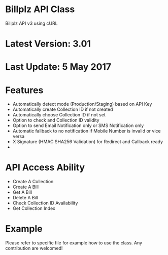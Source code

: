 # Billplz API Class
Billplz API v3 using cURL

# Latest Version: 3.01
# Last Update: 5 May 2017

# Features

- Automatically detect mode (Production/Staging) based on API Key
- Automatically create Collection ID if not created
- Automatically choose Collection ID if not set
- Option to check and Collection ID validity
- Option to send Email Notification only or SMS Notification only
- Automatic fallback to no notification if Mobile Number is invalid or vice versa
- X Signature (HMAC SHA256 Validation) for Redirect and Callback ready
- 

# API Access Ability

- Create A Collection
- Create A Bill
- Get A Bill
- Delete A Bill
- Check Collection ID Availability
- Get Collection Index

# Example

Please refer to specific file for example how to use the class. Any contribution are welcomed!
